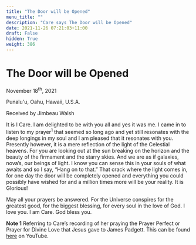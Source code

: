 ```yaml
---
title: "The Door will be Opened"
menu_title: ""
description: "Care says The Door will be Opened"
date: 2021-11-26 07:21:03+11:00
draft: False
hidden: True
weight: 386
---
```

# The Door will be Opened

November 18<sup>th</sup>, 2021 

Punalu'u, Oahu, Hawaii, U.S.A.

Received by Jimbeau Walsh   



It is I Care. I am delighted to be with you all and yes it was me. I came in to listen to my prayer<sup>1</sup> that seemed so long ago and yet still resonates with the deep longings in my soul and I am pleased that it resonates with you. Presently however, it is a mere reflection of the light of the Celestial heavens. For you are looking out at the sun breaking on the horizon and the beauty of the firmament and the starry skies. And we are as if galaxies, nova’s, our beings of light. I know you can sense this in your souls of what awaits and so I say, “Hang on to that.” That crack where the light comes in, for one day the door will be completely opened and everything you could possibly have wished for and a million times more will be your reality. It is Glorious! 

May all your prayers be answered. For the Universe conspires for the greatest good, for the biggest blessing, for every soul in the love of God. I love you. I am Care. God bless you. 


**Note 1** Referring to Care’s recording of her praying the Prayer Perfect or Prayer for Divine Love that Jesus gave to James Padgett. This can be found [here](https://www.youtube.com/watch?v=m4WdGwt-X9A) on YouTube.